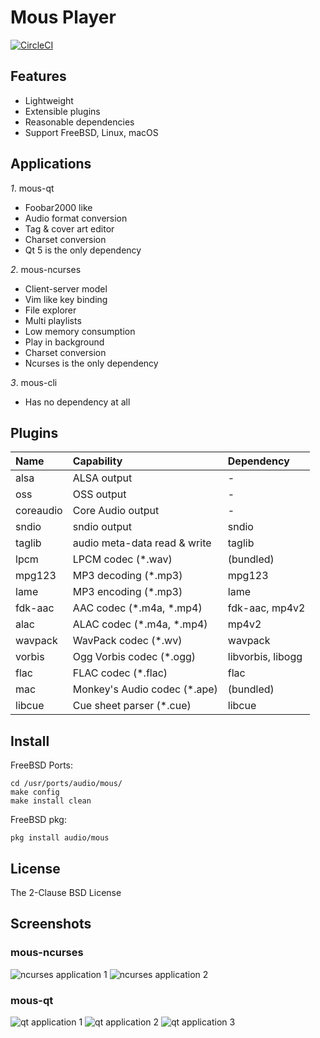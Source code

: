 <!-- font font-family="monospace" -->

# Mous Player

[![CircleCI](https://circleci.com/gh/bsdelf/mous/tree/master.svg?style=svg)](https://circleci.com/gh/bsdelf/mous/tree/master)

## Features

* Lightweight
* Extensible plugins
* Reasonable dependencies
* Support FreeBSD, Linux, macOS

## Applications

*1*. mous-qt

* Foobar2000 like
* Audio format conversion
* Tag & cover art editor
* Charset conversion
* Qt 5 is the only dependency

*2*. mous-ncurses

* Client-server model
* Vim like key binding
* File explorer
* Multi playlists
* Low memory consumption
* Play in background
* Charset conversion
* Ncurses is the only dependency

*3*. mous-cli

* Has no dependency at all

## Plugins

| Name | Capability | Dependency |
|:---|:---|:---|
| alsa | ALSA output | - |
| oss | OSS output | - |
| coreaudio | Core Audio output | - |
| sndio | sndio output | sndio |
| taglib | audio meta-data read & write | taglib |
| lpcm | LPCM codec (\*.wav) | (bundled) |
| mpg123 | MP3 decoding (\*.mp3) | mpg123 |
| lame | MP3 encoding (\*.mp3) | lame |
| fdk-aac | AAC codec (\*.m4a, \*.mp4) | fdk-aac, mp4v2 |
| alac | ALAC codec (\*.m4a, \*.mp4) | mp4v2 |
| wavpack | WavPack codec (\*.wv) | wavpack |
| vorbis | Ogg Vorbis codec (\*.ogg) | libvorbis, libogg |
| flac | FLAC codec (\*.flac) | flac |
| mac | Monkey's Audio codec (\*.ape) | (bundled) |
| libcue | Cue sheet parser (\*.cue) | libcue |

## Install

FreeBSD Ports:

```
cd /usr/ports/audio/mous/
make config
make install clean
```

FreeBSD pkg:

```
pkg install audio/mous
```

## License

The 2-Clause BSD License

## Screenshots

### mous-ncurses

![ncurses application 1](https://github.com/bsdelf/mous/raw/master/screenshot/ncurses-play.png)
![ncurses application 2](https://github.com/bsdelf/mous/raw/master/screenshot/ncurses-explorer.png)

### mous-qt

![qt application 1](https://github.com/bsdelf/mous/raw/master/screenshot/qt.png)
![qt application 2](https://github.com/bsdelf/mous/raw/master/screenshot/qt-conv.png)
![qt application 3](https://github.com/bsdelf/mous/raw/master/screenshot/qt5-macos.png)

<!--/font-->
